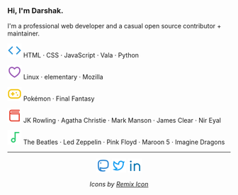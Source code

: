 ### Hi, I'm Darshak.

I'm a professional web developer and a casual open source contributor + maintainer.

<img src="https://raw.githubusercontent.com/dar5hak/dar5hak/master/assets/code-line.svg" alt="programming languages"> HTML · CSS · JavaScript · Vala · Python

<img src="https://raw.githubusercontent.com/dar5hak/dar5hak/master/assets/heart-3-line.svg" alt="love"> Linux · elementary · Mozilla

<img src="https://raw.githubusercontent.com/dar5hak/dar5hak/master/assets/gamepad-line.svg" alt="games"> Pokémon · Final Fantasy

<img src="https://raw.githubusercontent.com/dar5hak/dar5hak/master/assets/book-3-line.svg" alt="books"> JK Rowling · Agatha Christie · Mark Manson · James Clear · Nir Eyal

<img src="https://raw.githubusercontent.com/dar5hak/dar5hak/master/assets/music-line.svg" alt="music"> The Beatles · Led Zeppelin · Pink Floyd · Maroon 5 · Imagine Dragons

<hr>

<p align="center">
  <a href="https://im-in.space/@dubiousdisc" target="_blank" rel="noopener noreferrer"><img src="https://raw.githubusercontent.com/dar5hak/dar5hak/master/assets/mastodon-line.svg" alt="Mastodon"></a>
  <a href="https://twitter.com/dar5hak" target="_blank" rel="noopener noreferrer"><img src="https://raw.githubusercontent.com/dar5hak/dar5hak/master/assets/twitter-line.svg" alt="Twitter"></a>
  <a href="https://www.linkedin.com/in/darshak-parikh/" target="_blank" rel="noopener noreferrer"><img src="https://raw.githubusercontent.com/dar5hak/dar5hak/master/assets/linkedin-line.svg" alt="LinkedIn"></a>
</p>

<p align="center"><i>Icons by <a href="http://remixicon.com/">Remix Icon</a></i></p>
